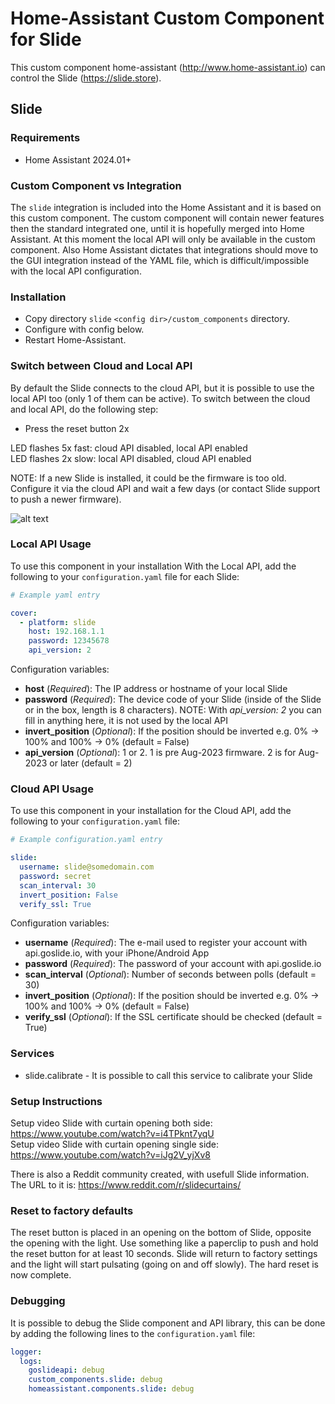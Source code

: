 # Home-Assistant Custom Component for Slide

This custom component home-assistant (http://www.home-assistant.io) can control the Slide (https://slide.store).

## Slide

### Requirements
- Home Assistant 2024.01+

### Custom Component vs Integration

The `slide` integration is included into the Home Assistant and it is based on this custom component. The custom component will contain newer features then the standard integrated one, until it is hopefully merged into Home Assistant. At this moment the local API will only be available in the custom component. Also Home Assistant dictates that integrations should move to the GUI integration instead of the YAML file, which is difficult/impossible with the local API configuration.

### Installation

- Copy directory `slide` `<config dir>/custom_components` directory.
- Configure with config below.
- Restart Home-Assistant.

### Switch between Cloud and Local API

By default the Slide connects to the cloud API, but it is possible to use the local API too (only 1 of them can be active). To switch between the cloud and local API, do the following step:

- Press the reset button 2x

LED flashes 5x fast: cloud API disabled, local API enabled  
LED flashes 2x slow: local API disabled, cloud API enabled

NOTE: If a new Slide is installed, it could be the firmware is too old. Configure it via the cloud API and wait a few days (or contact Slide support to push a newer firmware).

![alt text](https://github.com/ualex73/slide/blob/master/screenshots/slide-bottom.png?raw=true "Screenshot Slide Bottom")

### Local API Usage
To use this component in your installation With the Local API, add the following to your `configuration.yaml` file for each Slide:

```yaml
# Example yaml entry

cover:
  - platform: slide
    host: 192.168.1.1
    password: 12345678
    api_version: 2
```

Configuration variables:

- **host** (*Required*): The IP address or hostname of your local Slide
- **password** (*Required*): The device code of your Slide (inside of the Slide or in the box, length is 8 characters). NOTE: With *api_version: 2* you can fill in anything here, it is not used by the local API
- **invert_position** (*Optional*): If the position should be inverted e.g. 0% -> 100% and 100% -> 0% (default = False)
- **api_version** (*Optional*): 1 or 2. 1 is pre Aug-2023 firmware. 2 is for Aug-2023 or later (default = 2)

### Cloud API Usage
To use this component in your installation for the Cloud API, add the following to your `configuration.yaml` file:

```yaml
# Example configuration.yaml entry

slide:
  username: slide@somedomain.com
  password: secret
  scan_interval: 30
  invert_position: False
  verify_ssl: True
```

Configuration variables:

- **username** (*Required*): The e-mail used to register your account with api.goslide.io, with your iPhone/Android App
- **password** (*Required*): The password of your account with api.goslide.io
- **scan_interval** (*Optional*): Number of seconds between polls (default = 30)
- **invert_position** (*Optional*): If the position should be inverted e.g. 0% -> 100% and 100% -> 0% (default = False)
- **verify_ssl** (*Optional*): If the SSL certificate should be checked (default = True)

### Services

- slide.calibrate - It is possible to call this service to calibrate your Slide

### Setup Instructions

Setup video Slide with curtain opening both side: https://www.youtube.com/watch?v=i4TPknt7yqU  
Setup video Slide with curtain opening single side: https://www.youtube.com/watch?v=iJg2V_yjXv8

There is also a Reddit community created, with usefull Slide information. The URL to it is: https://www.reddit.com/r/slidecurtains/

### Reset to factory defaults

The reset button is placed in an opening on the bottom of Slide, opposite the opening with the light. Use something like a paperclip to push and hold the reset button for  at least 10 seconds. Slide will return to factory settings and the light will start pulsating (going on and off slowly). The hard reset is now complete.

### Debugging

It is possible to debug the Slide component and API library, this can be done by adding the following lines to the `configuration.yaml` file:

```yaml
logger:
  logs:
    goslideapi: debug
    custom_components.slide: debug
    homeassistant.components.slide: debug
```
